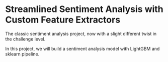 # Streamlined Sentiment Analysis with Custom Feature Extractors

The classic sentiment analysis project, now with a slight different twist in the challenge level. 

In this project, we will build a sentiment analysis model with LightGBM and sklearn pipeline.
